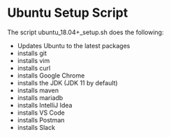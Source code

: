 # Ubuntu Setup Script
The script ubuntu\_18.04+\_setup.sh does the following:
- Updates Ubuntu to the latest packages
- installs git
- installs vim
- installs curl
- installs Google Chrome
- installs the JDK (JDK 11 by default)
- installs maven
- installs mariadb
- installs IntelliJ Idea
- installs VS Code
- installs Postman
- installs Slack
